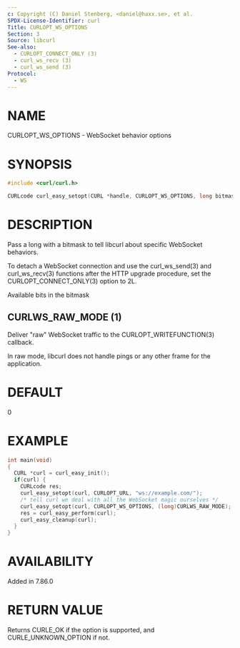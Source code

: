```yaml
---
c: Copyright (C) Daniel Stenberg, <daniel@haxx.se>, et al.
SPDX-License-Identifier: curl
Title: CURLOPT_WS_OPTIONS
Section: 3
Source: libcurl
See-also:
  - CURLOPT_CONNECT_ONLY (3)
  - curl_ws_recv (3)
  - curl_ws_send (3)
Protocol:
  - WS
---
```


# NAME

CURLOPT_WS_OPTIONS - WebSocket behavior options

# SYNOPSIS

~~~c
#include <curl/curl.h>

CURLcode curl_easy_setopt(CURL *handle, CURLOPT_WS_OPTIONS, long bitmask);
~~~

# DESCRIPTION

Pass a long with a bitmask to tell libcurl about specific WebSocket
behaviors.

To detach a WebSocket connection and use the curl_ws_send(3) and
curl_ws_recv(3) functions after the HTTP upgrade procedure, set the
CURLOPT_CONNECT_ONLY(3) option to 2L.

Available bits in the bitmask

## CURLWS_RAW_MODE (1)

Deliver "raw" WebSocket traffic to the CURLOPT_WRITEFUNCTION(3)
callback.

In raw mode, libcurl does not handle pings or any other frame for the
application.

# DEFAULT

0

# EXAMPLE

~~~c
int main(void)
{
  CURL *curl = curl_easy_init();
  if(curl) {
    CURLcode res;
    curl_easy_setopt(curl, CURLOPT_URL, "ws://example.com/");
    /* tell curl we deal with all the WebSocket magic ourselves */
    curl_easy_setopt(curl, CURLOPT_WS_OPTIONS, (long)CURLWS_RAW_MODE);
    res = curl_easy_perform(curl);
    curl_easy_cleanup(curl);
  }
}
~~~

# AVAILABILITY

Added in 7.86.0

# RETURN VALUE

Returns CURLE_OK if the option is supported, and CURLE_UNKNOWN_OPTION if not.
